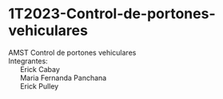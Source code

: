 # 1T2023-Control-de-portones-vehiculares
AMST Control de portones vehiculares<br />
Integrantes:<br />
&nbsp;&nbsp;&nbsp;&nbsp;&nbsp;&nbsp;Erick Cabay<br />
&nbsp;&nbsp;&nbsp;&nbsp;&nbsp;&nbsp;Maria Fernanda Panchana<br />
&nbsp;&nbsp;&nbsp;&nbsp;&nbsp;&nbsp;Erick Pulley<br />

